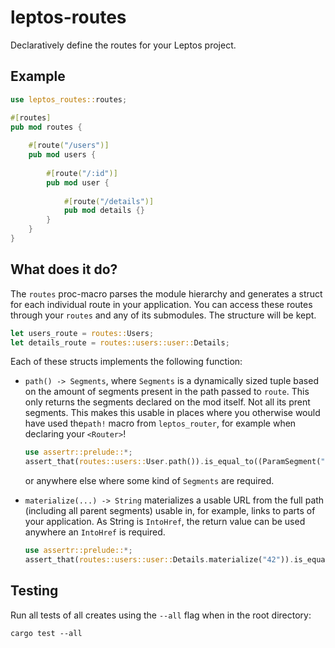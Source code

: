 # leptos-routes

Declaratively define the routes for your Leptos project.

## Example

```rust
use leptos_routes::routes;

#[routes]
pub mod routes {
  
    #[route("/users")]
    pub mod users {
  
        #[route("/:id")]
        pub mod user {
  
            #[route("/details")]
            pub mod details {}
        }
    }
}
```

## What does it do?

The `routes` proc-macro parses the module hierarchy and generates a struct for each individual route in your
application. You can access these routes through your `routes` and any of its submodules. The structure will be kept.

```rust
let users_route = routes::Users;
let details_route = routes::users::user::Details;
```

Each of these structs implements the following function:

- `path() -> Segments`, where `Segments` is a dynamically sized tuple based on the amount of segments present in the
  path passed to `route`. This only returns the segments declared on the mod itself. Not all its prent segments. This
  makes this usable in places where you otherwise would have used the`path!` macro from `leptos_router`, for example
  when declaring your `<Router>`!
  ```rust
  use assertr::prelude::*;
  assert_that(routes::users::User.path()).is_equal_to((ParamSegment("id"),));
  ```
  or anywhere else where some kind of `Segments` are required.

- `materialize(...) -> String` materializes a usable URL from the full path (including all parent segments) usable in,
  for example, links to parts of your application. As String is `IntoHref`, the return value can be used anywhere an
  `IntoHref` is required.
  ```rust
  use assertr::prelude::*;
  assert_that(routes::users::user::Details.materialize("42")).is_equal_to("/users/42/details");
  ```

## Testing

Run all tests of all creates using the `--all` flag when in the root directory:

    cargo test --all
